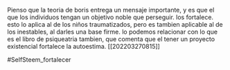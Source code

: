 
Pienso que la teoria de boris entrega un mensaje importante, y es que el que los individuos tengan un objetivo noble que perseguir. los fortalece. esto lo aplica al de los niños traumatizados, pero es tambien aplicable al de los inestables, al darles una base firme.
lo podemos relacionar con lo que es el libro de psiqueatria tambien, que comenta que el tener un proyecto existencial fortalece la autoestima.
[[202203270815]]

#SelfSteem_fortalecer